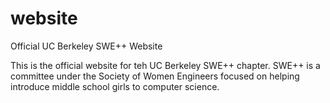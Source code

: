 # website
Official UC Berkeley SWE++ Website

This is the official website for teh UC Berkeley SWE++ chapter. SWE++ is a committee under the Society of Women Engineers focused on helping introduce middle school girls to computer science. 

